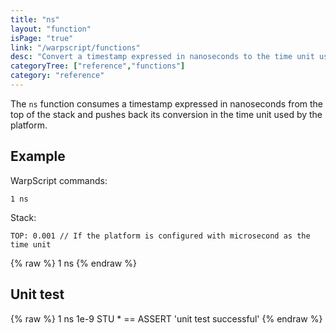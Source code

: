 ```yaml
---
title: "ns"
layout: "function"
isPage: "true"
link: "/warpscript/functions"
desc: "Convert a timestamp expressed in nanoseconds to the time unit used by the platform"
categoryTree: ["reference","functions"]
category: "reference"
---
```

 

The `ns` function consumes a timestamp expressed in nanoseconds from the top of the stack and pushes back its conversion in the time unit used by the platform.

## Example ##

WarpScript commands:

    1 ns

Stack: 

    TOP: 0.001 // If the platform is configured with microsecond as the time unit


{% raw %}
<warp10-warpscript-widget backend="{{backend}}"  exec-endpoint="{{execEndpoint}}">1 ns
</warp10-warpscript-widget>
{% endraw %}    


## Unit test ##

{% raw %}
<warp10-warpscript-widget backend="{{backend}}"  exec-endpoint="{{execEndpoint}}">1 ns
 1e-9 STU * == ASSERT
'unit test successful'
</warp10-warpscript-widget>
{% endraw %}        
